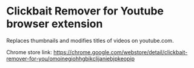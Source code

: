 # Clickbait Remover for Youtube browser extension
Replaces thumbnails and modifies titles of videos on youtube.com.

Chrome store link: https://chrome.google.com/webstore/detail/clickbait-remover-for-you/omoinegiohhgbikclijaniebjpkeopip
